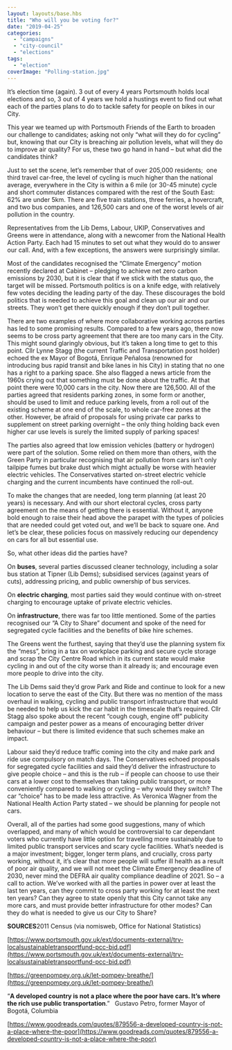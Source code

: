 ```yaml
---
layout: layouts/base.hbs
title: "Who will you be voting for?"
date: "2019-04-25"
categories: 
  - "campaigns"
  - "city-council"
  - "elections"
tags: 
  - "election"
coverImage: "Polling-station.jpg"
---
```


It’s election time (again). 3 out of every 4 years Portsmouth holds local elections and so, 3 out of 4 years we hold a hustings event to find out what each of the parties plans to do to tackle safety for people on bikes in our City.

This year we teamed up with Portsmouth Friends of the Earth to broaden our challenge to candidates; asking not only “what will they do for cycling” but, knowing that our City is breaching air pollution levels, what will they do to improve air quality? For us, these two go hand in hand – but what did the candidates think?

Just to set the scene, let’s remember that of over 205,000 residents;  one third travel car-free, the level of cycling is much higher than the national average, everywhere in the City is within a 6 mile (or 30-45 minute) cycle and short commuter distances compared with the rest of the South East: 62% are under 5km. There are five train stations, three ferries, a hovercraft, and two bus companies, and 126,500 cars and one of the worst levels of air pollution in the country.

Representatives from the Lib Dems, Labour, UKIP, Conservatives and Greens were in attendance, along with a newcomer from the National Health Action Party. Each had 15 minutes to set out what they would do to answer our call. And, with a few exceptions, the answers were surprisingly similar.

Most of the candidates recognised the “Climate Emergency” motion recently declared at Cabinet _–_ pledging to achieve net zero carbon emissions by 2030, but it is clear that if we stick with the status quo, the target will be missed. Portsmouth politics is on a knife edge, with relatively few votes deciding the leading party of the day. These discourages the bold politics that is needed to achieve this goal and clean up our air and our streets. They won’t get there quickly enough if they don’t pull together.

There are two examples of where more collaborative working across parties has led to some promising results. Compared to a few years ago, there now seems to be cross party agreement that there are too many cars in the City. This might sound glaringly obvious, but it’s taken a long time to get to this point. Cllr Lynne Stagg (the current Traffic and Transportation post holder) echoed the ex Mayor of Bogotá, Enrique Peñalosa (renowned for introducing bus rapid transit and bike lanes in his City) in stating that no one has a right to a parking space. She also flagged a news article from the 1960s crying out that something must be done about the traffic. At that point there were 10,000 cars in the city. Now there are 126,500. All of the parties agreed that residents parking zones, in some form or another, should be used to limit and reduce parking levels, from a roll out of the existing scheme at one end of the scale, to whole car-free zones at the other. However, be afraid of proposals for using private car parks to supplement on street parking overnight – the only thing holding back even higher car use levels is surely the limited supply of parking spaces!

The parties also agreed that low emission vehicles (battery or hydrogen) were part of the solution. Some relied on them more than others, with the Green Party in particular recognising that air pollution from cars isn’t only tailpipe fumes but brake dust which might actually be worse with heavier electric vehicles. The Conservatives started on-street electric vehicle charging and the current incumbents have continued the roll-out.

To make the changes that are needed, long term planning (at least 20 years) is necessary. And with our short electoral cycles, cross party agreement on the means of getting there is essential. Without it, anyone bold enough to raise their head above the parapet with the types of policies that are needed could get voted out, and we’ll be back to square one. And let’s be clear, these policies focus on massively reducing our dependency on cars for all but essential use.

So, what other ideas did the parties have?

On **buses**, several parties discussed cleaner technology, including a solar bus station at Tipner (Lib Dems); subsidised services (against years of cuts), addressing pricing, and public ownership of bus services.

On **electric charging**, most parties said they would continue with on-street charging to encourage uptake of private electric vehicles.

On **infrastructure**, there was far too little mentioned. Some of the parties recognised our “A City to Share” document and spoke of the need for segregated cycle facilities and the benefits of bike hire schemes.

The Greens went the furthest, saying that they’d use the planning system fix the “mess”, bring in a tax on workplace parking and secure cycle storage and scrap the City Centre Road which in its current state would make cycling in and out of the city worse than it already is; and encourage even more people to drive into the city.

The Lib Dems said they’d grow Park and Ride and continue to look for a new location to serve the east of the City. But there was no mention of the mass overhaul in walking, cycling and public transport infrastructure that would be needed to help us kick the car habit in the timescale that’s required. Cllr Stagg also spoke about the recent “cough cough, engine off” publicity campaign and pester power as a means of encouraging better driver behaviour – but there is limited evidence that such schemes make an impact.

Labour said they’d reduce traffic coming into the city and make park and ride use compulsory on match days. The Conservatives echoed proposals for segregated cycle facilities and said they’d deliver the infrastructure to give people choice – and this is the rub – if people can choose to use their cars at a lower cost to themselves than taking public transport, or more conveniently compared to walking or cycling – why would they switch? The car “choice” has to be made less attractive. As Veronica Wagner from the National Health Action Party stated – we should be planning for people not cars.

Overall, all of the parties had some good suggestions, many of which overlapped, and many of which would be controversial to car dependant voters who currently have little option for travelling more sustainably due to limited public transport services and scary cycle facilities. What’s needed is a major investment; bigger, longer term plans, and crucially, cross party working, without it, it’s clear that more people will suffer ill health as a result of poor air quality, and we will not meet the Climate Emergency deadline of 2030, never mind the DEFRA air quality compliance deadline of 2021. So – a call to action. We’ve worked with all the parties in power over at least the last ten years, can they commit to cross party working for at least the next ten years? Can they agree to state openly that this City cannot take any more cars, and must provide better infrastructure for other modes? Can they do what is needed to give us our City to Share?

**SOURCES**2011 Census (via nomisweb, Office for National Statistics)

[https://www.portsmouth.gov.uk/ext/documents-external/trv-localsustainabletransportfund-pcc-bid.pdf](https://www.portsmouth.gov.uk/ext/documents-external/trv-localsustainabletransportfund-pcc-bid.pdf)

[https://greenpompey.org.uk/let-pompey-breathe/](https://greenpompey.org.uk/let-pompey-breathe/)

“**A developed country is not a place where the poor have cars. It’s where the rich use public transportation**.”   Gustavo Petro, former Mayor of Bogotá, Columbia

[https://www.goodreads.com/quotes/879556-a-developed-country-is-not-a-place-where-the-poor](https://www.goodreads.com/quotes/879556-a-developed-country-is-not-a-place-where-the-poor)
